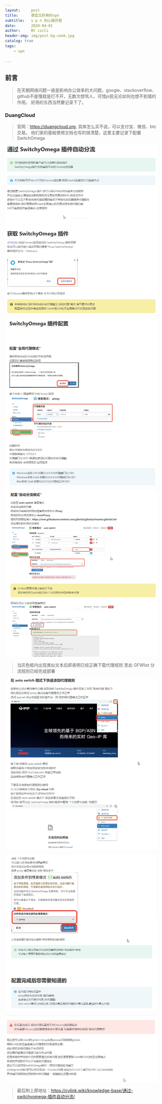 ```yaml
---
layout:     post
title:      便宜又好用的vpn
subtitle:   v p n 的心路历程
date:       2020-04-01
author:     BY cscli
header-img: img/post-bg-cook.jpg
catalog: true
tags:
    - vpn

---
```

## 前言

>在天朝网络问题一直是影响办公效率的大问题，google、stackoverflow、github不是慢就是打不开，无数次想骂人，可惜pi民无论如何也想不到墙的作用。
>好用的东西当然要记录下了。

### DuangCloud
>官网：https://duangcloud.org, 具体怎么买不说，可以支付宝、微信、btc交易。
>他们家的基础使用文档也写的很清楚，这里主要记录下配置 SwitchOmega

![01](01.jpg)

![02](../img/02.jpg)

![03](../img/03.jpg)

>当灰色框内出现类似文本后即表明已经正确下载代理规则
>至此 GFWlist 分流规则已经完成部署

![04](../img/04.jpg)

![05](../img/05.jpg)

![06](../img/06.jpg)

>最后附上原地址：<https://cylink.wiki/knowledge-base/通过-switchyomega-插件自动分流/>
